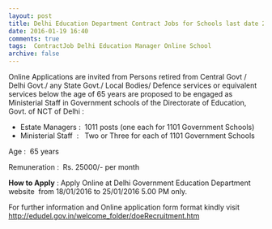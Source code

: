 ```yaml
---
layout: post
title: Delhi Education Department Contract Jobs for Schools last date 25th Jan-2016   
date: 2016-01-19 16:40
comments: true
tags:  ContractJob Delhi Education Manager Online School 
archive: false
---
```

Online Applications are invited from Persons retired from Central Govt / Delhi Govt./ any State Govt./ Local Bodies/ Defence services or equivalent services below the age of 65 years are proposed to be engaged as Ministerial Staff in Government schools of the Directorate of Education, Govt. of NCT of Delhi :

- Estate Managers :  1011 posts (one each for 1101 Government Schools)
- Ministerial Staff  :   Two or Three for each of 1101 Government Schools

Age :  65 years
 
Remuneration :  Rs. 25000/- per month

**How to Apply** : Apply Online at Delhi Government Education Department website  from 18/01/2016 to 25/01/2016 5.00 PM only.   

For further information and Online application form format kindly visit  <http://edudel.gov.in/welcome_folder/doeRecruitment.htm> 



